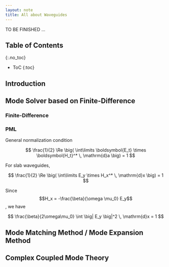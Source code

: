 ```yaml
---
layout: note
title: All about Waveguides
---
```


TO BE FINISHED ...

## Table of Contents
{:.no_toc}

* ToC
{:toc}

## Introduction

## Mode Solver based on Finite-Difference


### Finite-Difference

### PML

General normalization condition

$$
\frac{1}{2} \Re \big( \int\limits \boldsymbol{E_t} \times
\boldsymbol{H_t}^* \, \mathrm{d}a \big) = 1
$$

For slab waveguides,

$$
\frac{1}{2} \Re \big( \int\limits E_y \times
H_x^* \, \mathrm{d}x \big) = 1
$$

Since $$H_x = -\frac{\beta}{\omega \mu_0} E_y$$, we have

$$
\frac{\beta}{2\omega\mu_0} \int \big| E_y \big|^2 \, \mathrm{d}x = 1
$$


## Mode Matching Method / Mode Expansion Method

## Complex Coupled Mode Theory
